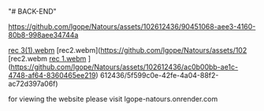 "# BACK-END" 

https://github.com/lgope/Natours/assets/102612436/90451068-aee3-4160-80b8-998aee34744a

[rec 3(1).webm](https://github.com/lgope/Natours/assets/102612436/a1b1359b-7b37-4498-a2dc-6286051056bc)
[rec2.webm](https://github.com/lgope/Natours/assets/102
[rec2.webm
[rec 1.webm](https://github.com/lgope/Natours/assets/102612436/69110424-a753-4519-9fbb-476074967209)
](https://github.com/lgope/Natours/assets/102612436/ac0b00bb-ae1c-4748-af64-8360465ee219)
612436/5f599c0e-42fe-4a04-88f2-ac72d397a06f)

for viewing the website please visit lgope-natours.onrender.com

